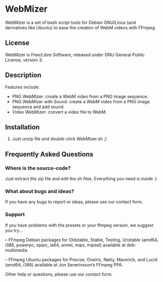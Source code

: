 # WebMizer

WebMizer is a set of bash script tools for Debian GNU/Linux (and derivatives like Ubuntu) to ease the creation of WebM videos with FFmpeg. 

## License
WebMizer is Free/Libre Software, released under GNU General Public License, version 3.

## Description

Features include:

* PNG WebMizer: create a WebM video from a PNG image sequence.
* PNG WebMizer with Sound: create a WebM video from a PNG image sequence and add sound.
* Video WebMizer: convert a video file to WebM.

 

## Installation
1. Just unzip file and double-click WebMizer.sh ;)


## Frequently Asked Questions

### Where is the source-code?
Just extract the zip file and edit the sh files. Everything you need is inside :)

### What about bugs and ideas?
If you have any bugs to report or ideas, please use our contact form.

 

### Support
If you have problems with the presets or your ffmpeg version, we suggest you try…

– FFmpeg Debian packages for Oldstable, Stable, Testing, Unstable (amd64, i386, powerpc, sparc, ia64, armel, mips, mipsel) available at deb-multimedia.

– FFmpeg Ubuntu packages for Precise, Oneiric, Natty, Maverick, and Lucid (amd64, i386) available at Jon Severinsson’s FFmpeg PPA.

Other help or  questions, please use our contact form.
